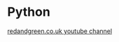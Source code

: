 # Python


[redandgreen.co.uk ](https://www.redandgreen.co.uk)
[youtube channel](https://www.youtube.com/@python360)




